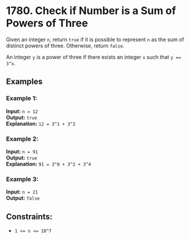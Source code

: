 # 1780. Check if Number is a Sum of Powers of Three

Given an integer `n`, return `true` if it is possible to represent `n` as the sum of distinct powers of three. Otherwise, return `false`.

An integer `y` is a power of three if there exists an integer `x` such that `y == 3^x`.

## Examples

### Example 1:
**Input:** `n = 12`  
**Output:** `true`  
**Explanation:** `12 = 3^1 + 3^2`

### Example 2:
**Input:** `n = 91`  
**Output:** `true`  
**Explanation:** `91 = 3^0 + 3^2 + 3^4`

### Example 3:
**Input:** `n = 21`  
**Output:** `false`

## Constraints:
- `1 <= n <= 10^7`

